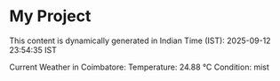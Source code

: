 # My Project

This content is dynamically generated in Indian Time (IST): 2025-09-12 23:54:35 IST


Current Weather in Coimbatore:
Temperature: 24.88 °C
Condition: mist
